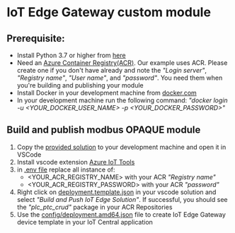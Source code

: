 # IoT Edge Gateway custom module

## Prerequisite:
- Install Python 3.7 or higher from [here](https://www.python.org/downloads/)
- Need an [Azure Container Registry(ACR)](https://portal.azure.com/#create/Microsoft.ContainerRegistry). Our example uses ACR. Please create one if you don't have already and note the _"Login server"_, _"Registry name"_, _"User name"_, and _"password"_. You need them when you're building and publishing your module
- Install Docker in your development machine from [docker.com](https://www.docker.com/products/docker-desktop)
- In your development machine run the following command: _"docker login -u <YOUR_DOCKER_USER_NAME> -p <YOUR_DOCKER_PASSWORD>"_

## Build and publish modbus OPAQUE module
1. Copy the [provided solution](https://github.com/iot-for-all/iotc-modbus-kepware-iotedge-gateway/tree/main/edge-gateway-modules/ptc-opaque) to your development machine and open it in VSCode
2. Install vscode extension [Azure IoT Tools](https://marketplace.visualstudio.com/items?itemName=vsciot-vscode.azure-iot-tools)
3. in [.env file](https://github.com/iot-for-all/iotc-modbus-kepware-iotedge-gateway/blob/main/edge-gateway-modules/ptc-opaque/.env#L2-L4) replace all instance of:
    - <YOUR_ACR_REGISTRY_NAME> with your ACR _"Registry name"_
    - <YOUR_ACR_REGISTRY_PASSWORD> with your ACR _"password"_
4. Right click on [deployment.template.json](https://github.com/iot-for-all/iotc-modbus-kepware-iotedge-gateway/blob/main/edge-gateway-modules/ptc-opaque/deployment.template.json) in your vscode solution and select _"Build and Push IoT Edge Solution"_. If successful, you should see the _"plc_ptc_crud"_ package in your ACR Repositories
5. Use the [config/deployment.amd64.json](https://github.com/iot-for-all/iotc-modbus-kepware-iotedge-gateway/blob/main/edge-gateway-modules/ptc-opaque/config/deployment.amd64.json) file to create IoT Edge Gateway device template in your IoT Central application
